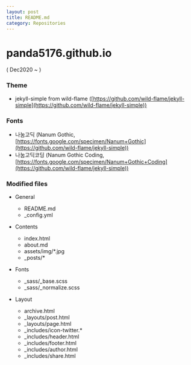 ```yaml
---
layout: post
title: README.md
category: Repositories
---
```


# panda5176.github.io
( Dec2020 ~ )

### Theme
- jekyll-simple from wild-flame ([https://github.com/wild-flame/jekyll-simple](https://github.com/wild-flame/jekyll-simple))

### Fonts
- 나눔고딕 (Nanum Gothic, [https://fonts.google.com/specimen/Nanum+Gothic](https://github.com/wild-flame/jekyll-simple))
- 나눔고딕코딩 (Nanum Gothic Coding, [https://fonts.google.com/specimen/Nanum+Gothic+Coding](https://github.com/wild-flame/jekyll-simple))

### Modified files
- General
  - README.md
  - _config.yml

- Contents
  - index.html
  - about.md
  - assets/img/*.jpg
  - _posts/*

- Fonts
  - _sass/_base.scss
  - _sass/_normalize.scss

- Layout
  - archive.html
  - _layouts/post.html
  - _layouts/page.html
  - _includes/icon-twitter.*
  - _includes/header.html
  - _includes/footer.html
  - _includes/author.html
  - _includes/share.html
